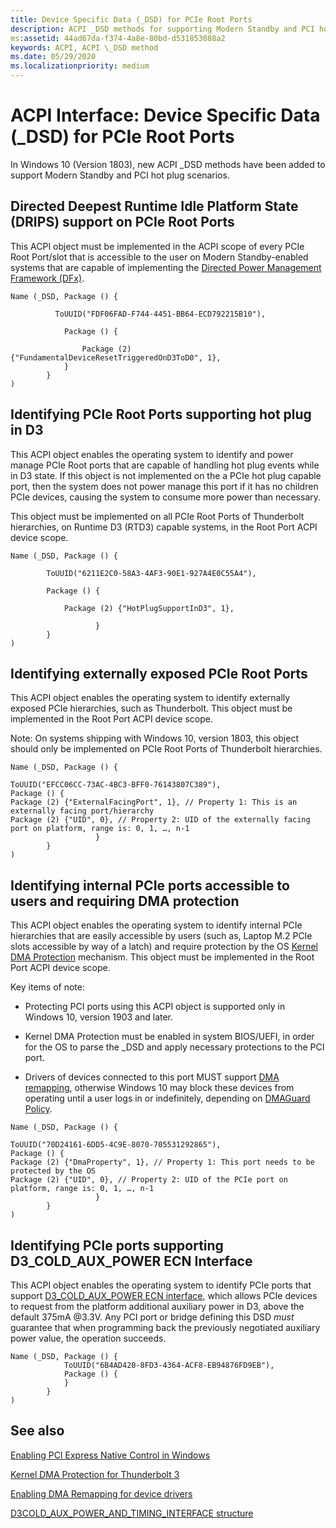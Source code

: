 ```yaml
---
title: Device Specific Data (_DSD) for PCIe Root Ports
description: ACPI _DSD methods for supporting Modern Standby and PCI hot plug scenarios
ms:assetid: 44ad67da-f374-4a8e-80bd-d531853088a2
keywords: ACPI, ACPI \_DSD method
ms.date: 05/29/2020
ms.localizationpriority: medium
---
```


# ACPI Interface: Device Specific Data (\_DSD) for PCIe Root Ports

In Windows 10 (Version 1803), new ACPI \_DSD methods have been added to support Modern Standby and PCI hot plug scenarios.

## Directed Deepest Runtime Idle Platform State (DRIPS) support on PCIe Root Ports

 This ACPI object must be implemented in the ACPI scope of every PCIe Root Port/slot that is accessible to the user on Modern Standby-enabled systems that are capable of implementing the [Directed Power Management Framework (DFx)](../kernel/introduction-to-the-directed-power-management-framework.md).

```ASL
Name (_DSD, Package () {

          ToUUID("FDF06FAD-F744-4451-BB64-ECD792215B10"),

            Package () {

                Package (2) {"FundamentalDeviceResetTriggeredOnD3ToD0", 1},
            }
        }
)
```

## Identifying PCIe Root Ports supporting hot plug in D3

This ACPI object enables the operating system to identify and power manage PCIe Root ports that are capable of handling hot plug events while in D3 state. If this object is not implemented on the a PCIe hot plug capable port, then the system does not power manage this port if it has no children PCIe devices, causing the system to consume more power than necessary.

This object must be implemented on all PCIe Root Ports of Thunderbolt hierarchies, on Runtime D3 (RTD3) capable systems, in the Root Port ACPI device scope.

```ASL
Name (_DSD, Package () {  

        ToUUID("6211E2C0-58A3-4AF3-90E1-927A4E0C55A4"),  

        Package () {  

            Package (2) {"HotPlugSupportInD3", 1},  

                   }
        }
)
```

## Identifying externally exposed PCIe Root Ports

This ACPI object enables the operating system to identify externally exposed PCIe hierarchies, such as Thunderbolt. This object must be implemented in the Root Port ACPI device scope.

Note: On systems shipping with Windows 10, version 1803, this object should only be implemented on PCIe Root Ports of Thunderbolt hierarchies.

```ASL
Name (_DSD, Package () {  

ToUUID("EFCC06CC-73AC-4BC3-BFF0-76143807C389"),
Package () {
Package (2) {"ExternalFacingPort", 1}, // Property 1: This is an externally facing port/hierarchy
Package (2) {"UID", 0}, // Property 2: UID of the externally facing port on platform, range is: 0, 1, …, n-1
                   }
        }
)
```

## Identifying internal PCIe ports accessible to users and requiring DMA protection

This ACPI object enables the operating system to identify internal PCIe hierarchies that are easily accessible by users (such as, Laptop M.2 PCIe slots accessible by way of a latch) and require protection by the OS [Kernel DMA Protection](https://docs.microsoft.com/windows/security/information-protection/kernel-dma-protection-for-thunderbolt) mechanism. This object must be implemented in the Root Port ACPI device scope.

Key items of note:

- Protecting PCI ports using this ACPI object is supported only in Windows 10, version 1903 and later.

- Kernel DMA Protection must be enabled in system BIOS/UEFI, in order for the OS to parse the \_DSD and apply necessary protections to the PCI port.

- Drivers of devices connected to this port MUST support [DMA remapping](https://docs.microsoft.com/windows-hardware/drivers/pci/enabling-dma-remapping-for-device-drivers), otherwise Windows 10 may block these devices from operating until a user logs in or indefinitely, depending on [DMAGuard Policy](https://docs.microsoft.com/windows/client-management/mdm/policy-csp-dmaguard).

```asl
Name (_DSD, Package () {  

ToUUID("70D24161-6DD5-4C9E-8070-705531292865"),
Package () {
Package (2) {"DmaProperty", 1}, // Property 1: This port needs to be protected by the OS
Package (2) {"UID", 0}, // Property 2: UID of the PCIe port on platform, range is: 0, 1, …, n-1
                   }
        }
)
```

## Identifying PCIe ports supporting D3_COLD_AUX_POWER ECN Interface

This ACPI object enables the operating system to identify PCIe ports that support [D3_COLD_AUX_POWER ECN interface](https://docs.microsoft.com/windows-hardware/drivers/ddi/wdm/ns-wdm-_d3cold_aux_power_and_timing_interface), which allows PCIe devices to request from the platform additional auxiliary power in D3, above the default 375mA @3.3V. Any PCI port or bridge defining this DSD *must* guarantee that when programming back the previously negotiated auxiliary power value, the operation succeeds.

```asl
Name (_DSD, Package () {
            ToUUID("6B4AD420-8FD3-4364-ACF8-EB94876FD9EB"),
            Package () {
            }
        }
)

```

## See also

[Enabling PCI Express Native Control in Windows](enabling-pci-express-native-control.md)

[Kernel DMA Protection for Thunderbolt 3](https://docs.microsoft.com/windows/security/information-protection/kernel-dma-protection-for-thunderbolt)

[Enabling DMA Remapping for device drivers](https://docs.microsoft.com/windows-hardware/drivers/pci/enabling-dma-remapping-for-device-drivers)

[D3COLD_AUX_POWER_AND_TIMING_INTERFACE structure](https://docs.microsoft.com/windows-hardware/drivers/ddi/wdm/ns-wdm-_d3cold_aux_power_and_timing_interface)
